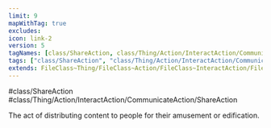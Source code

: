 ```yaml
---
limit: 9
mapWithTag: true
excludes:
icon: link-2
version: 5
tagNames: [class/ShareAction, class/Thing/Action/InteractAction/CommunicateAction/ShareAction, schema-org/ShareAction]
tags: ["class/ShareAction", "class/Thing/Action/InteractAction/CommunicateAction/ShareAction"]
extends: FileClass~Thing/FileClass~Action/FileClass~InteractAction/FileClass~CommunicateAction
---
```


#class/ShareAction
#class/Thing/Action/InteractAction/CommunicateAction/ShareAction


The act of distributing content to people for their amusement or edification.

